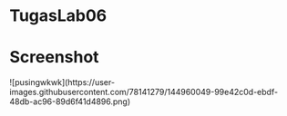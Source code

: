 # TugasLab06
<div>
  <h1>Screenshot</h1>
  </div>
![pusingwkwk](https://user-images.githubusercontent.com/78141279/144960049-99e42c0d-ebdf-48db-ac96-89d6f41d4896.png)

